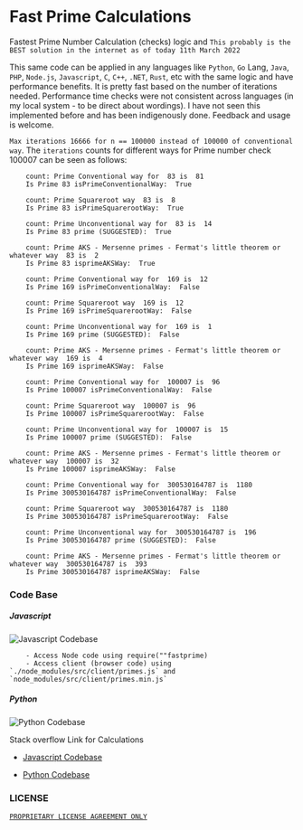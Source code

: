 # Fast Prime Calculations


Fastest Prime Number Calculation (checks) logic and `This probably is the BEST solution in the internet as of today 11th March 2022`


This same code can be applied in any languages like `Python`, `Go` Lang, `Java`, `PHP`, `Node.js`, `Javascript`, `C`, `C++`, `.NET`, `Rust`, etc with the same logic and have performance benefits. It is pretty fast based on the number of iterations needed. Performance time checks were not consistent across languages (in my local system - to be direct about wordings). I have not seen this implemented before and has been indigenously done. Feedback and usage is welcome.


`Max iterations 16666 for n == 100000 instead of 100000 of conventional way`. The `iterations` counts for different ways for Prime number check 100007 can be seen as follows:


        count: Prime Conventional way for  83 is  81
        Is Prime 83 isPrimeConventionalWay:  True

        count: Prime Squareroot way  83 is  8
        Is Prime 83 isPrimeSquarerootWay:  True

        count: Prime Unconventional way for  83 is  14
        Is Prime 83 prime (SUGGESTED):  True

        count: Prime AKS - Mersenne primes - Fermat's little theorem or whatever way  83 is  2
        Is Prime 83 isprimeAKSWay:  True

        count: Prime Conventional way for  169 is  12
        Is Prime 169 isPrimeConventionalWay:  False

        count: Prime Squareroot way  169 is  12
        Is Prime 169 isPrimeSquarerootWay:  False

        count: Prime Unconventional way for  169 is  1
        Is Prime 169 prime (SUGGESTED):  False

        count: Prime AKS - Mersenne primes - Fermat's little theorem or whatever way  169 is  4
        Is Prime 169 isprimeAKSWay:  False

        count: Prime Conventional way for  100007 is  96
        Is Prime 100007 isPrimeConventionalWay:  False

        count: Prime Squareroot way  100007 is  96
        Is Prime 100007 isPrimeSquarerootWay:  False

        count: Prime Unconventional way for  100007 is  15
        Is Prime 100007 prime (SUGGESTED):  False

        count: Prime AKS - Mersenne primes - Fermat's little theorem or whatever way  100007 is  32
        Is Prime 100007 isprimeAKSWay:  False

        count: Prime Conventional way for  300530164787 is  1180
        Is Prime 300530164787 isPrimeConventionalWay:  False

        count: Prime Squareroot way  300530164787 is  1180
        Is Prime 300530164787 isPrimeSquarerootWay:  False

        count: Prime Unconventional way for  300530164787 is  196
        Is Prime 300530164787 prime (SUGGESTED):  False

        count: Prime AKS - Mersenne primes - Fermat's little theorem or whatever way  300530164787 is  393
        Is Prime 300530164787 isprimeAKSWay:  False
    


### Code Base 

##### Javascript
![Javascript Codebase](./Fastest_Prime_Number_Calculations_codebase_javascript.jpeg)

        - Access Node code using require(""fastprime)
        - Access client (browser code) using `./node_modules/src/client/primes.js` and `node_modules/src/client/primes.min.js`


##### Python
![Python Codebase](./Fastest_Prime_Number_Calculations_codebase_python.jpeg)

Stack overflow Link for Calculations

- [Javascript Codebase](https://stackoverflow.com/questions/40200089/number-prime-test-in-javascript/71437628?noredirect=1#comment126271353_71437628)

- [Python Codebase](https://stackoverflow.com/questions/1801391/how-to-create-the-most-compact-mapping-n-%e2%86%92-isprimen-up-to-a-limit-n/71438297#71438297)


### LICENSE

[`PROPRIETARY LICENSE AGREEMENT ONLY`](./LICENSE)
